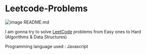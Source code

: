 # Leetcode-Problems 

![image](https://github.com/Imad-El-Jabouri/Leetcode-Problems/assets/74730508/7d3e9a2e-0719-4d5f-9751-684b35650c09)
README.md


I am gonna try to solve <a href="https://leetcode.com/problemset/algorithms/">LeetCode</a> problems from Easy ones to Hard (Algorithms & Data Structures)

Programming language used : Javascript
